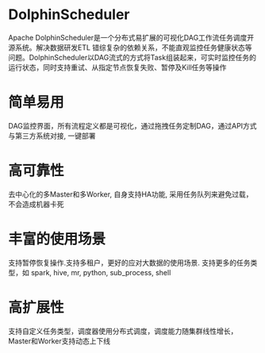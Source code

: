 # DolphinScheduler

Apache DolphinScheduler是一个分布式易扩展的可视化DAG工作流任务调度开源系统。解决数据研发ETL 错综复杂的依赖关系，不能直观监控任务健康状态等问题。DolphinScheduler以DAG流式的方式将Task组装起来，可实时监控任务的运行状态，同时支持重试、从指定节点恢复失败、暂停及Kill任务等操作

# 简单易用
DAG监控界面，所有流程定义都是可视化，通过拖拽任务定制DAG，通过API方式与第三方系统对接, 一键部署
# 高可靠性
去中心化的多Master和多Worker, 自身支持HA功能, 采用任务队列来避免过载，不会造成机器卡死
# 丰富的使用场景
支持暂停恢复操作.支持多租户，更好的应对大数据的使用场景. 支持更多的任务类型，如 spark, hive, mr, python, sub_process, shell
# 高扩展性
支持自定义任务类型，调度器使用分布式调度，调度能力随集群线性增长，Master和Worker支持动态上下线
